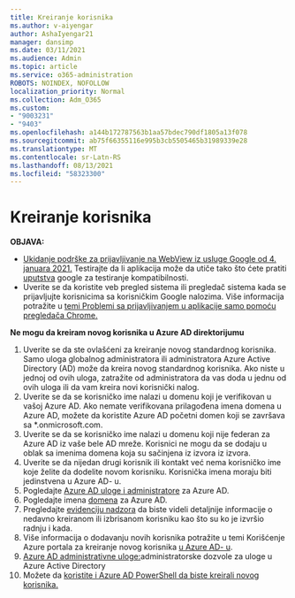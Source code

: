 ```yaml
---
title: Kreiranje korisnika
ms.author: v-aiyengar
author: AshaIyengar21
manager: dansimp
ms.date: 03/11/2021
ms.audience: Admin
ms.topic: article
ms.service: o365-administration
ROBOTS: NOINDEX, NOFOLLOW
localization_priority: Normal
ms.collection: Adm_O365
ms.custom:
- "9003231"
- "9403"
ms.openlocfilehash: a144b172787563b1aa57bdec790df1805a13f078
ms.sourcegitcommit: ab75f66355116e995b3cb5505465b31989339e28
ms.translationtype: MT
ms.contentlocale: sr-Latn-RS
ms.lasthandoff: 08/13/2021
ms.locfileid: "58323300"
---
```

# <a name="create-user"></a>Kreiranje korisnika

**OBJAVA:**

- [Ukidanje podrške za prijavljivanje na WebView iz usluge Google od 4. januara 2021.](https://docs.microsoft.com/azure/active-directory/external-identities/google-federation#deprecation-of-webview-sign-in-support) Testirajte da li aplikacija može da utiče tako što ćete pratiti [uputstva](https://go.microsoft.com/fwlink/?linkid=2157323) google za testiranje kompatibilnosti.
- Uverite se da koristite veb pregled sistema ili pregledač sistema kada se prijavljujte korisnicima sa korisničkim Google nalozima. Više informacija potražite u [temi Problemi sa prijavljivanjem u aplikacije samo pomoću pregledača Chrome.](https://docs.microsoft.com/office365/troubleshoot/miscellaneous/chrome-behavior-affects-applications)

**Ne mogu da kreiram novog korisnika u Azure AD direktorijumu**

1. Uverite se da ste ovlašćeni za kreiranje novog standardnog korisnika. Samo uloga globalnog administratora ili administratora Azure Active Directory (AD) može da kreira novog standardnog korisnika. Ako niste u jednoj od ovih uloga, zatražite od administratora da vas doda u jednu od ovih uloga ili da vam kreira novi korisnički nalog.
1. Uverite se da se korisničko ime nalazi u domenu koji je verifikovan u vašoj Azure AD. Ako nemate verifikovana prilagođena imena domena u Azure AD, možete da koristite Azure AD početni domen koji se završava sa *.onmicrosoft.com.
1. Uverite se da se korisničko ime nalazi u domenu koji nije federan za Azure AD iz vaše bele AD mreže. Korisnici ne mogu da se dodaju u oblak sa imenima domena koja su sačinjena iz izvora iz izvora.
1. Uverite se da nijedan drugi korisnik ili kontakt već nema korisničko ime koje želite da dodelite novom korisniku. Korisnička imena moraju biti jedinstvena u Azure AD- u.
1. Pogledajte [Azure AD uloge i administratore](https://portal.azure.com/#blade/Microsoft_AAD_IAM/ActiveDirectoryMenuBlade/RolesAndAdministrators) za Azure AD.
1. Pogledajte imena [domena](https://portal.azure.com/#blade/Microsoft_AAD_IAM/ActiveDirectoryMenuBlade/RolesAndAdministrators) za Azure AD.
1. Pregledajte [evidenciju nadzora](https://portal.azure.com/#blade/Microsoft_AAD_IAM/ActiveDirectoryMenuBlade/RolesAndAdministrators) da biste videli detaljnije informacije o nedavno kreiranom ili izbrisanom korisniku kao što su ko je izvršio radnju i kada.
1. Više informacija o dodavanju novih korisnika potražite u temi Korišćenje Azure portala za kreiranje novog korisnika [u Azure AD- u](https://docs.microsoft.com/azure/active-directory/active-directory-users-create-azure-portal).
1. [Azure AD administrativne uloge:](https://docs.microsoft.com/azure/active-directory/active-directory-assign-admin-roles)administratorske dozvole za uloge u Azure Active Directory
1. Možete da [koristite i Azure AD PowerShell da biste kreirali novog korisnika.](https://docs.microsoft.com/powershell/module/azuread/new-azureaduser?view=azureadps-2.0)
